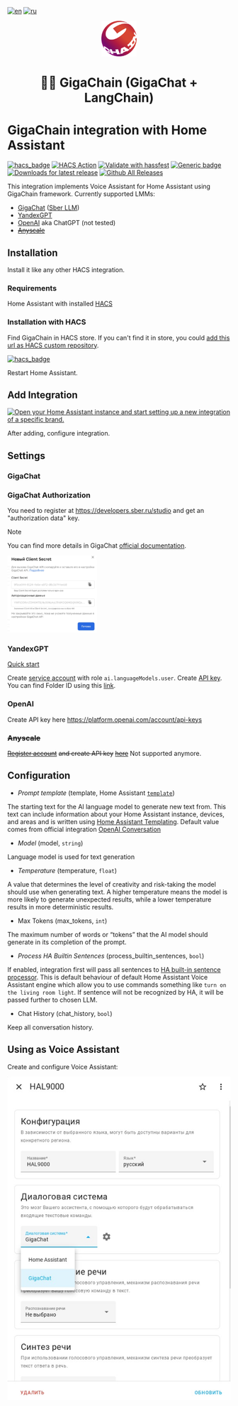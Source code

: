 [![en](https://img.shields.io/badge/lang-en-green.svg)](https://github.com/gritaro/gigachain/blob/main/README.md)
[![ru](https://img.shields.io/badge/lang-ru-red.svg)](https://github.com/gritaro/gigachain/blob/main/README-ru.md)
<br />
<div align="center">

  <a href="https://github.com/ai-forever/gigachain">
    <img src="https://raw.githubusercontent.com/gritaro/gigachain/main/static/logo.png" alt="Logo" width="80" height="80">
  </a>

  <h1 align="center">🦜️🔗 GigaChain (GigaChat + LangChain)</h1>
</div>

# GigaChain integration with Home Assistant
[![hacs_badge](https://img.shields.io/badge/HACS-Custom-orange.svg)](https://github.com/custom-components/hacs)
[![HACS Action](https://github.com/gritaro/gigachain/actions/workflows/hacs.yaml/badge.svg)](https://github.com/gritaro/gigachain/actions/workflows/hacs.yaml)
[![Validate with hassfest](https://github.com/gritaro/gigachain/actions/workflows/hassfest.yaml/badge.svg)](https://github.com/gritaro/gigachain/actions/workflows/hassfest.yaml)
[![Generic badge](https://img.shields.io/github/v/release/gritaro/gigachain)](https://github.com/gritaro/gigachain)
[![Downloads for latest release](https://img.shields.io/github/downloads/gritaro/gigachain/latest/total.svg)](https://github.com/gritaro/gigachain/releases/latest)
[![Github All Releases](https://img.shields.io/github/downloads/gritaro/gigachain/total.svg)](https://github.com/gritaro/gigachain/releases)

This integration implements Voice Assistant for Home Assistant using GigaChain framework.
Currently supported LMMs:
* [GigaChat](#GigaChat) (<a href="https://developers.sber.ru/docs/ru/gigachat/overview">Sber LLM</a>)
* [YandexGPT](#YandexGPT)
* [OpenAI](#OpenAI) aka ChatGPT (not tested)
* [~~Anyscale~~](#Anyscale)

## Installation
Install it like any other HACS integration.

### Requirements
Home Assistant with installed [HACS](https://hacs.xyz/)

### Installation with HACS
Find GigaChain in HACS store. If you can't find it in store, you could [add this url as HACS custom repository](https://hacs.xyz/docs/faq/custom_repositories).

[![hacs_badge](https://img.shields.io/badge/HACS-Custom-41BDF5.svg?style=for-the-badge)](https://github.com/gritaro/gigachain)

Restart Home Assistant.

## Add Integration

[![Open your Home Assistant instance and start setting up a new integration of a specific brand.](https://my.home-assistant.io/badges/brand.svg)](https://my.home-assistant.io/redirect/brand/?brand=+GigaChain)


After adding, configure integration.

## Settings
### GigaChat
### GigaChat Authorization
You need to register at https://developers.sber.ru/studio and get an "authorization data" key.

> [!NOTE]
> You can find more details in GigaChat  [official documentation](https://developers.sber.ru/docs/en/gigachat/api/integration).
> 

<img src="https://raw.githubusercontent.com/gritaro/gigachain/main/static/auth_data.jpeg" alt="Authorization data" width="40%">

### YandexGPT
<a href="https://cloud.yandex.ru/en/docs/yandexgpt/quickstart">Quick start</a>

Create <a href="https://cloud.yandex.com/en/docs/iam/operations/sa/create">service account</a> with role `ai.languageModels.user`.
Create <a href="https://cloud.yandex.com/en/docs/iam/operations/api-key/create">API key</a>.
You can find Folder ID using this <a href="https://console.cloud.yandex.com/folders">link</a>.

### OpenAI
Create API key here https://platform.openai.com/account/api-keys

### ~~Anyscale~~
[~~Register account~~](https://app.endpoints.anyscale.com/welcome) ~~and create API key~~ [~~here~~](https://app.endpoints.anyscale.com/credentials)
Not supported anymore.

## Configuration

* _Prompt template_ (template, Home Assistant <a href=https://www.home-assistant.io/docs/configuration/templating/>`template`</a>)

The starting text for the AI language model to generate new text from. 
This text can include information about your Home Assistant instance, devices, and areas and is written using [Home Assistant Templating](https://www.home-assistant.io/docs/configuration/templating/).
Default value comes from official integration <a href="https://github.com/home-assistant/core/blob/dev/homeassistant/components/openai_conversation/const.py#L5">OpenAI Conversation</a>

* _Model_ (model, `string`)

Language model is used for text generation

* _Temperature_ (temperature, `float`)

A value that determines the level of creativity and risk-taking the model should use when generating text. 
A higher temperature means the model is more likely to generate unexpected results, while a lower temperature results in more deterministic results.
 
* Max Tokens (max_tokens, `int`)

The maximum number of words or “tokens” that the AI model should generate in its completion of the prompt.

* _Process HA Builtin Sentences_ (process_builtin_sentences, `bool`)

If enabled, integration first will pass all sentences to [HA built-in sentence processor](https://www.home-assistant.io/voice_control/builtin_sentences).
This is default behaviour of default Home Assistant Voice Assistant engine which allow you to use commands something like `turn on the living room light`.
If sentence will not be recognized by HA, it will be passed further to chosen LLM.

* Chat History (chat_history, `bool`)

Keep all conversation history. 


## Using as Voice Assistant
Create and configure Voice Assistant:

<img src="https://raw.githubusercontent.com/gritaro/gigachain/main/static/voice-assistant.jpeg" alt="Voice Assistant">
